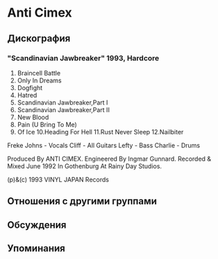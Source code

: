 # Anti Cimex



## Дискография

### "Scandinavian Jawbreaker" 1993, Hardcore

1. Braincell Battle
2. Only In Dreams
3. Dogfight
4. Hatred
5. Scandinavian Jawbreaker,Part I
6. Scandinavian Jawbreaker,Part II
7. New Blood
8. Pain (U Bring To Me)
9. Of Ice
10.Heading For Hell
11.Rust Never Sleep
12.Nailbiter

 Freke Johns - Vocals
 Cliff - All Guitars
 Lefty - Bass
 Charlie - Drums

Produced By ANTI CIMEX.
Engineered By Ingmar Gunnard.
Recorded & Mixed June 1992 In
Gothenburg At Rainy Day Studios.

(p)&(c) 1993 VINYL JAPAN Records


## Отношения с другими группами


## Обсуждения


## Упоминания

